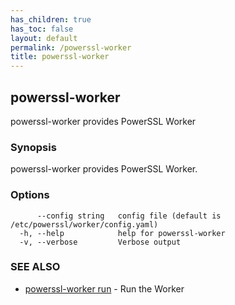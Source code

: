 ```yaml
---
has_children: true
has_toc: false
layout: default
permalink: /powerssl-worker
title: powerssl-worker
---
```

## powerssl-worker

powerssl-worker provides PowerSSL Worker

### Synopsis

powerssl-worker provides PowerSSL Worker.

### Options

```
      --config string   config file (default is /etc/powerssl/worker/config.yaml)
  -h, --help            help for powerssl-worker
  -v, --verbose         Verbose output
```

### SEE ALSO

* [powerssl-worker run](/powerssl-worker/run)	 - Run the Worker

